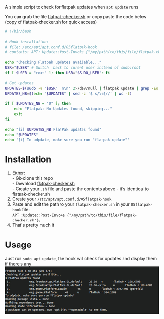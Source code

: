 A simple script to check for flatpak updates when `apt update` runs

You can grab the file [flatpak-checker.sh](https://github.com/why-try313/flatpak-apt-integration/blob/b12683b72a6925cb6655ccf143d5bf773e7485d6/flatpak-checker.sh) or copy paste the code below (copy of flatpak-checker.sh for quick access)

```bash
# !/bin/bash

# Hook installation:
# file: /etc/apt/apt.conf.d/05flatpak-hook 
# contents: APT::Update::Post-Invoke {"/my/path/to/this/file/flatpak-checker.sh"};

echo "Checking Flatpak updates available..."
USR="$USER" # Switch  back to curent user instead of sudo:root
if [ $USER = "root" ]; then USR="$SUDO_USER"; fi

# Get updates
UPDATES=$(sudo -u "$USR" 'n\n' 2>/dev/null | flatpak update | grep -Eo "^[\ ]*[0-9]+\..*" --color=none)
UPDATES_NB=$(echo "$UPDATES" | sed -z '$ s/\n$//' | wc -l)

if [ $UPDATES_NB = "0" ]; then
	echo "Flatpak: No Updates found, skipping..."
	exit
fi

echo "[i] $UPDATES_NB FlatPak updates found"
echo "$UPDATES"
echo '[i] To udpdate, make sure you run "flatpak update"'
```

# Installation

1. Either:<br> - Git-clone this repo <br> - Download [flatpak-checker.sh](https://github.com/why-try313/flatpak-apt-integration/blob/b12683b72a6925cb6655ccf143d5bf773e7485d6/flatpak-checker.sh) <br> - Create your `.sh` file and paste the contents above - it's identical to [flatpak-checker.sh](https://github.com/why-try313/flatpak-apt-integration/blob/b12683b72a6925cb6655ccf143d5bf773e7485d6/flatpak-checker.sh)
2. Create your `/etc/apt/apt.conf.d/05flatpak-hook`
3. Paste and edit the path to your `flatpak-checker.sh` in your `05flatpak-hook` file: <br> `APT::Update::Post-Invoke {"/my/path/to/this/file/flatpak-checker.sh"};`
5. That's pretty much it


# Usage
Just run `sudo apt update`, the hook will check for updates and display them if there's any
<br>
<img src="screenshot.jpg"/>
